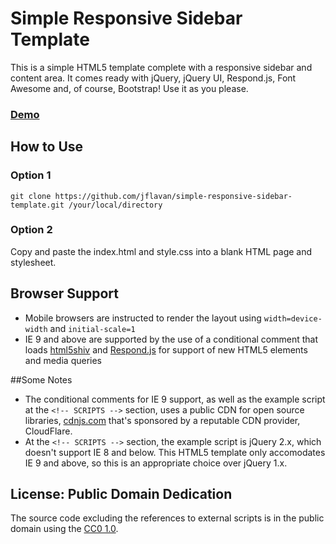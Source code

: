 # Simple Responsive Sidebar Template
This is a simple HTML5 template complete with a responsive sidebar and content area. It comes ready with jQuery, jQuery UI, Respond.js, Font Awesome and, of course, Bootstrap! Use it as you please.

### [Demo](http://simple-sidebar-template.weebly.com)

## How to Use
### Option 1
```
git clone https://github.com/jflavan/simple-responsive-sidebar-template.git /your/local/directory
```
### Option 2
Copy and paste the index.html and style.css into a blank HTML page and stylesheet.


## Browser Support
- Mobile browsers are instructed to render the layout using `width=device-width` and `initial-scale=1`
- IE 9 and above are supported by the use of a conditional comment that loads [html5shiv](https://github.com/aFarkas/html5shiv) and [Respond.js](https://github.com/scottjehl/Respond) for support of new HTML5 elements and media queries

##Some Notes
- The conditional comments for IE 9 support, as well as the example script at the `<!-- SCRIPTS -->` section, uses a public CDN for open source libraries, [cdnjs.com](http://cdnjs.com/) that's sponsored by a reputable CDN provider, CloudFlare.
- At the `<!-- SCRIPTS -->` section, the example script is jQuery 2.x, which doesn't support IE 8 and below. This HTML5 template only accomodates IE 9 and above, so this is an appropriate choice over jQuery 1.x.

## License: Public Domain Dedication
The source code excluding the references to external scripts is in the public domain using the [CC0 1.0](https://github.com/sixrevisions/html5-template/blob/master/LICENSE.md).
